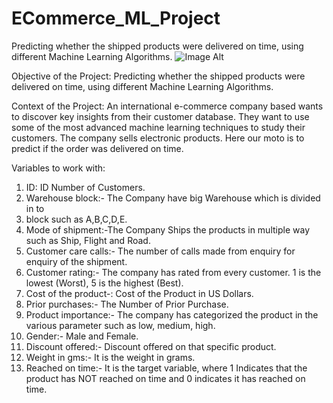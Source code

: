 # ECommerce_ML_Project
Predicting whether the shipped products were delivered on time, using different Machine Learning Algorithms.
![Image Alt](https://i.workana.com/wp-content/uploads/2019/11/ecommerce-workana-glosario.jpg)


Objective of the Project: Predicting whether the shipped products were delivered on time, using different Machine Learning Algorithms.

Context of the Project: An international e-commerce company based wants to discover key insights from their customer database. They want to use some of the most advanced machine learning techniques to study their customers. The company sells electronic products. Here our moto is to predict if the order was delivered on time.

Variables to work with:

1. ID: ID Number of Customers.
2. Warehouse block:- The Company have big Warehouse which is divided in to
3. block such as A,B,C,D,E.
4. Mode of shipment:-The Company Ships the products in multiple way such as Ship, Flight and Road.
5. Customer care calls:- The number of calls made from enquiry for enquiry of the shipment.
6. Customer rating:- The company has rated from every customer. 1 is the lowest (Worst), 5 is the highest (Best).
7. Cost of the product-: Cost of the Product in US Dollars.
8. Prior purchases:- The Number of Prior Purchase.
9. Product importance:- The company has categorized the product in the various parameter such as low, medium, high.
10. Gender:- Male and Female.
11. Discount offered:- Discount offered on that specific product.
12. Weight in gms:- It is the weight in grams.
13. Reached on time:- It is the target variable, where 1 Indicates that the product has NOT reached on time and 0 indicates it has reached on time.
